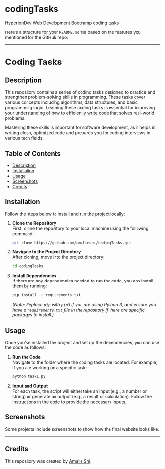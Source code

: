 # codingTasks
HyperionDev Web Development Bootcamp coding tasks

Here’s a structure for your `README.md` file based on the features you mentioned for the GitHub repo:

---

# Coding Tasks

## Description
This repository contains a series of coding tasks designed to practice and strengthen problem-solving skills in programming. These tasks cover various concepts including algorithms, data structures, and basic programming logic. Learning these coding tasks is essential for improving your understanding of how to efficiently write code that solves real-world problems.

Mastering these skills is important for software development, as it helps in writing clean, optimized code and prepares you for coding interviews in various tech fields.

## Table of Contents
- [Description](#description)
- [Installation](#installation)
- [Usage](#usage)
- [Screenshots](#screenshots)
- [Credits](#credits)

## Installation

Follow the steps below to install and run the project locally:

1. **Clone the Repository**  
   First, clone the repository to your local machine using the following command:

   ```bash
   git clone https://github.com/amalieshi/codingTasks.git
   ```

2. **Navigate to the Project Directory**  
   After cloning, move into the project directory:

   ```bash
   cd codingTasks
   ```

3. **Install Dependencies**  
   If there are any dependencies needed to run the code, you can install them by running:

   ```bash
   pip install -r requirements.txt
   ```

   *(Note: Replace `pip` with `pip3` if you are using Python 3, and ensure you have a `requirements.txt` file in the repository if there are specific packages to install.)*

## Usage

Once you’ve installed the project and set up the dependencies, you can use the code as follows:

1. **Run the Code**  
   Navigate to the folder where the coding tasks are located. For example, if you are working on a specific task:

   ```bash
   python task1.py
   ```

2. **Input and Output**  
   For each task, the script will either take an input (e.g., a number or string) or generate an output (e.g., a result or calculation). Follow the instructions in the code to provide the necessary inputs.


## Screenshots
Some projects include screenshots to show how the final website looks like.


---

## Credits

This repository was created by [Amalie Shi](https://github.com/amalieshi).
